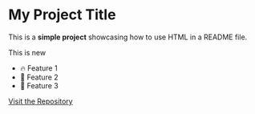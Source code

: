 <h1>My Project Title</h1>

<p>This is a <strong>simple project</strong> showcasing how to use HTML in a README file.</p>
<p> This is new <p>
<ul>
  <li>🔥 Feature 1</li>
  <li>🚀 Feature 2</li>
  <li>🎯 Feature 3</li>
</ul>

<a href="https://github.com/your-username/your-repo" target="_blank">Visit the Repository</a>
